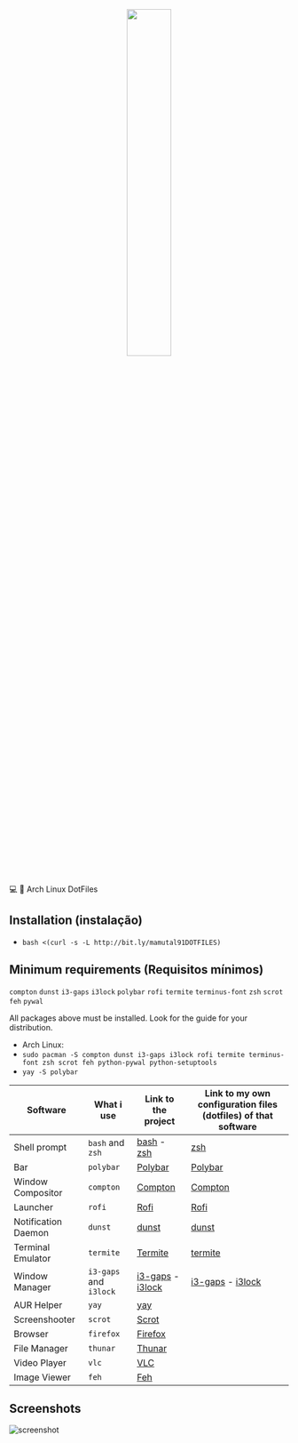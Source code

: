 <center><img src="https://dotfiles.github.io/images/dotfiles-logo.png" height="40%" width="40%;"/></center>

💻 🎨 Arch Linux DotFiles

## Installation (instalação)

- `bash <(curl -s -L http://bit.ly/mamutal91DOTFILES)`

## Minimum requirements (Requisitos mínimos)

`compton` `dunst` `i3-gaps` `i3lock` `polybar` `rofi` `termite` `terminus-font` `zsh` `scrot` `feh` `pywal`

All packages above must be installed. Look for the guide for your distribution.

- Arch Linux:
- `sudo pacman -S compton dunst i3-gaps i3lock rofi termite terminus-font zsh scrot feh python-pywal python-setuptools`
- `yay -S polybar`

|Software   |What i use   |Link to the project   |Link to my own configuration files (dotfiles) of that software   |
|---|---|---|---|
|Shell prompt  |`bash` and `zsh` |[bash](https://www.gnu.org/software/bash/) - [zsh](http://www.zsh.org/) | [zsh](https://github.com/mamutal91/dotfiles/blob/master/home/.files/.zshrc)|
|Bar   |`polybar`   |[Polybar](https://github.com/jaagr/polybar/)   |[Polybar](https://github.com/mamutal91/dotfiles/blob/master/polybar/config)   |
|Window Compositor   |`compton`   | [Compton](https://github.com/chjj/compton)  |[Compton](https://github.com/mamutal91/dotfiles/blob/master/compton/compton.conf)   |   |   |   |
|Launcher   |`rofi`   |[Rofi](https://github.com/DaveDavenport/rofi)   | [Rofi](https://github.com/mamutal91/dotfiles/blob/master/rofi/config)  |   |   |   |
|Notification Daemon | `dunst` | [dunst](https://dunst-project.org/) | [dunst](https://github.com/mamutal91/dotfiles/blob/master/dunst/dunstrc) | 
|Terminal Emulator   | `termite`   |[Termite](https://github.com/thestinger/termite)  | [termite](https://github.com/mamutal91/dotfiles/blob/master/termite/config) |
|Window Manager | `i3-gaps` and `i3lock` | [i3-gaps](https://github.com/Airblader/i3) - [i3lock](https://github.com/i3/i3lock) | [i3-gaps](https://github.com/mamutal91/dotfiles/blob/master/i3/config) - [i3lock](https://github.com/mamutal91/dotfiles/blob/master/scripts/i3lock.sh) 
|AUR Helper| `yay` | [yay](https://github.com/Jguer/yay) |
|Screenshooter| `scrot` | [Scrot](https://github.com/dreamer/scrot) |
|Browser    |`firefox`   |[Firefox](https://www.mozilla.org/en-US/firefox/new/)   | 
|File Manager   |`thunar`|[Thunar](https://github.com/xfce-mirror/thunar)  |   |   |   |   |
|Video Player   |`vlc`   |[VLC](https://github.com/videolan/vlc)   |   |   |   |   |
|Image Viewer | `feh` | [Feh](https://github.com/derf/feh) |

## Screenshots

![screenshot](https://raw.githubusercontent.com/mamutal91/dotfiles/master/screenshot.png)
